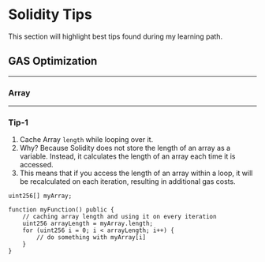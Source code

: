 # Solidity Tips

This section will highlight best tips found during my learning path.

## GAS Optimization
---
### **Array**
--- 

### Tip-1

1. Cache Array `length` while looping over it.
2. Why? Because Solidity does not store the length of an array as a variable. Instead, it calculates the length of an array each time it is accessed. 
3. This means that if you access the length of an array within a loop, it will be recalculated on each iteration, resulting in additional gas costs.

```solidity
uint256[] myArray;

function myFunction() public {
    // caching array length and using it on every iteration
    uint256 arrayLength = myArray.length;
    for (uint256 i = 0; i < arrayLength; i++) {
        // do something with myArray[i]
    }
}
```
